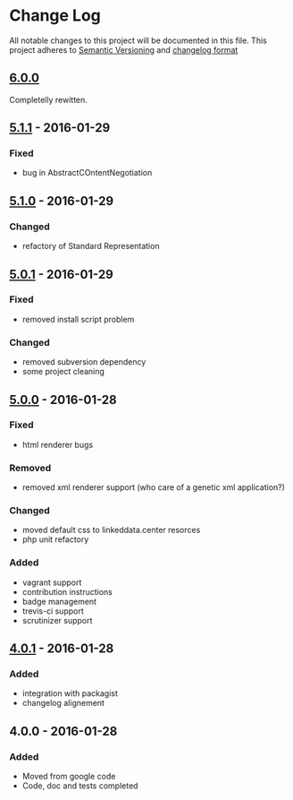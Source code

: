 # Change Log
All notable changes to this project will be documented in this file.
This project adheres to [Semantic Versioning](http://semver.org/) and [changelog format](http://keepachangelog.com/)

## [6.0.0]
Completelly rewitten.

## [5.1.1] - 2016-01-29
### Fixed
- bug in AbstractCOntentNegotiation

## [5.1.0] - 2016-01-29
### Changed
- refactory of Standard Representation

## [5.0.1] - 2016-01-29
### Fixed
- removed install script problem

### Changed
- removed subversion dependency
- some project cleaning

## [5.0.0] - 2016-01-28
### Fixed
- html renderer bugs
### Removed
- removed xml renderer support (who care of a genetic xml application?)
### Changed
- moved default css to linkeddata.center resorces
- php unit refactory
### Added
- vagrant support
- contribution instructions
- badge management
- trevis-ci support
- scrutinizer support


## [4.0.1] - 2016-01-28
### Added
- integration with packagist
- changelog alignement

## 4.0.0 - 2016-01-28
### Added
- Moved from google code
- Code, doc and tests completed

[Unreleased]:  https://github.com/linkeddatacenter/BOTK-core/compare/6.0.0...HEAD
[6.0.0]:  https://github.com/linkeddatacenter/BOTK-core/compare/6.0.0...5.1.1
[5.1.1]:  https://github.com/linkeddatacenter/BOTK-core/compare/5.1.1...5.1.0
[5.1.0]:  https://github.com/linkeddatacenter/BOTK-core/compare/5.0.1...5.1.0
[5.0.1]:  https://github.com/linkeddatacenter/BOTK-core/compare/5.0.0...5.0.1
[5.0.0]:  https://github.com/linkeddatacenter/BOTK-core/compare/4.0.1...5.0.0
[4.0.1]:  https://github.com/linkeddatacenter/BOTK-core/compare/4.0.0...4.0.1
